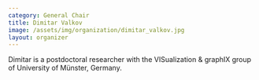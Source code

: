```yaml
---
category: General Chair
title: Dimitar Valkov
image: /assets/img/organization/dimitar_valkov.jpg
layout: organizer
---
```


Dimitar is a postdoctoral researcher with the VISualization & graphIX group of University of Münster, Germany.
